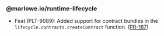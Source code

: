 ### @marlowe.io/runtime-lifecycle

- Feat (PLT-9089): Added support for contract bundles in the `lifecycle.contracts.createContract` function. ([PR-167](https://github.com/input-output-hk/marlowe-ts-sdk/pull/167))
